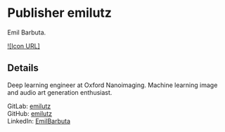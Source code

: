# Publisher emilutz
Emil Barbuta.

[![Icon URL]](https://media-exp1.licdn.com/dms/image/C4D03AQETEtjkHoXB8Q/profile-displayphoto-shrink_200_200/0/1597656120860?e=1623283200&v=beta&t=m-2uZpLwqfIm5f4RVC16xDGCX0AGGEbFr6eAMhaXzVE)

## Details
Deep learning engineer at Oxford Nanoimaging. Machine learning image and audio art generation enthusiast.

GitLab: [emilutz](https://gitlab.com/emilutz)<br>
GitHub: [emilutz](https://github.com/emilutz)<br>
LinkedIn: [EmilBarbuta](https://www.linkedin.com/in/emil-barbuta-883930153/)<br>
